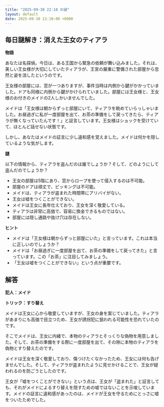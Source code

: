 ```yaml
---
title: "2025-09-30 22:10 の謎"
layout: default
date: 2025-09-30 22:10:00 +0900
---
```

## 毎日謎解き：消えた王女のティアラ

**物語**

あなたは名探偵。今日は、ある王国から緊急の依頼が舞い込みました。それは、美しい王女様が大切にしていたティアラが、王宮の厳重に警備された部屋から忽然と姿を消したというのです。

王女様の部屋には、窓が一つありますが、事件当時は内側から鍵がかかっていました。ドアも同様に内側から鍵がかけられていました。部屋には王女様と、王女様のお付きのメイドの2人しかいませんでした。

メイドは「王女様は朝からずっと部屋にいて、ティアラを眺めていらっしゃいました。お昼過ぎに私が一度部屋を出て、お茶の準備をして戻ってきたら、ティアラが無くなっていたんです！」と証言しています。王女様はショックを受けていて、ほとんど話せない状態です。

しかし、あなたはメイドの証言に少し違和感を覚えました。メイドは何かを隠しているような気がします。

**謎**

以下の情報から、ティアラを盗んだのは誰でしょうか？そして、どのようにして盗んだのでしょうか？

*   王女の部屋は5階にあり、窓からロープを使って侵入するのは不可能。
*   部屋のドアは頑丈で、ピッキングは不可能。
*   メイドは、ティアラが盗まれた時間帯にアリバイがない。
*   王女は嘘をつくことができない。
*   メイドは王女に長年仕えており、王女を深く敬愛している。
*   ティアラは非常に高価で、容易に換金できるものではない。
*   部屋には隠し通路や抜け穴は存在しない。

**ヒント**

*   メイドは「王女様は朝からずっと部屋にいた」と言っています。これは本当に正しいのでしょうか？
*   メイドは「お昼過ぎに一度部屋を出て、お茶の準備をして戻ってきた」と言っています。この「お茶」に注目してみましょう。
*   「王女は嘘をつくことができない」という点が重要です。

## 解答

**犯人：メイド**

**トリック：すり替え**

メイドは王女に心から敬愛していますが、王女の身を案じていました。ティアラがあまりにも高価で目立つため、王女が誘拐犯に狙われる可能性を恐れていたのです。

そこでメイドは、王女に内緒で、本物のティアラとそっくりな偽物を用意しました。そして、お茶の準備をする際に一度部屋を出て、その隙に本物のティアラを偽物とすり替えたのです。

メイドは王女を深く敬愛しており、傷つけたくなかったため、王女には何も告げませんでした。そして、ティアラが盗まれたように見せかけることで、王女が疑われるのを防ごうとしたのです。

王女が「嘘をつくことができない」という点は、王女が「盗まれた」と証言しても、それがメイドによるすり替えを隠すための嘘ではないことを示唆しています。メイドの証言に違和感があったのは、メイドが王女を守るためにとっさに嘘をついたためでした。
